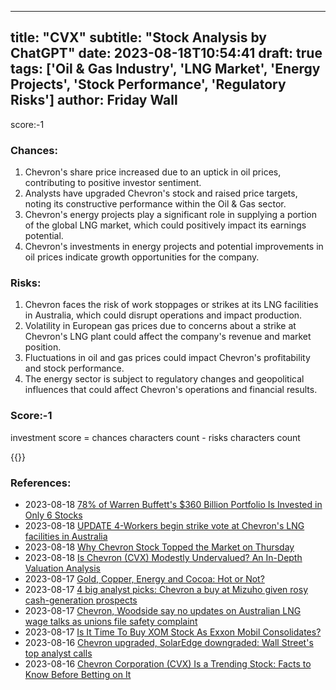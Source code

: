 
---
title: "CVX"
subtitle: "Stock Analysis by ChatGPT"
date: 2023-08-18T10:54:41
draft: true
tags: ['Oil & Gas Industry', 'LNG Market', 'Energy Projects', 'Stock Performance', 'Regulatory Risks']
author: Friday Wall
---

score:-1
### Chances:
1. Chevron's share price increased due to an uptick in oil prices, contributing to positive investor sentiment.
2. Analysts have upgraded Chevron's stock and raised price targets, noting its constructive performance within the Oil & Gas sector.
3. Chevron's energy projects play a significant role in supplying a portion of the global LNG market, which could positively impact its earnings potential.
4. Chevron's investments in energy projects and potential improvements in oil prices indicate growth opportunities for the company.
### Risks:
1. Chevron faces the risk of work stoppages or strikes at its LNG facilities in Australia, which could disrupt operations and impact production.
2. Volatility in European gas prices due to concerns about a strike at Chevron's LNG plant could affect the company's revenue and market position.
3. Fluctuations in oil and gas prices could impact Chevron's profitability and stock performance.
4. The energy sector is subject to regulatory changes and geopolitical influences that could affect Chevron's operations and financial results.
### Score:-1
investment score = chances characters count - risks characters count

{{<tradingview symbol="NYSE:CVX">}}
### References:
- 2023-08-18 [78% of Warren Buffett's $360 Billion Portfolio Is Invested in Only 6 Stocks](https://finance.yahoo.com/m/b96990db-28ad-3604-bdb3-c56cbdfbf309/78%25-of-warren-buffett%27s-%24360.html?.tsrc=rss)
- 2023-08-18 [UPDATE 4-Workers begin strike vote at Chevron's LNG facilities in Australia](https://finance.yahoo.com/news/1-workers-begin-strike-vote-223920278.html?.tsrc=rss)
- 2023-08-18 [Why Chevron Stock Topped the Market on Thursday](https://finance.yahoo.com/m/990e53c9-7136-3c5f-8c45-c2fea6b42d6d/why-chevron-stock-topped-the.html?.tsrc=rss)
- 2023-08-18 [Is Chevron (CVX) Modestly Undervalued? An In-Depth Valuation Analysis](https://finance.yahoo.com/news/chevron-cvx-modestly-undervalued-depth-163411764.html?.tsrc=rss)
- 2023-08-17 [Gold, Copper, Energy and Cocoa: Hot or Not?](https://finance.yahoo.com/news/gold-copper-energy-cocoa-hot-154200865.html?.tsrc=rss)
- 2023-08-17 [4 big analyst picks: Chevron a buy at Mizuho given rosy cash-generation prospects](https://finance.yahoo.com/news/4-big-analyst-picks-chevron-051304528.html?.tsrc=rss)
- 2023-08-17 [Chevron, Woodside say no updates on Australian LNG wage talks as unions file safety complaint](https://ca.finance.yahoo.com/news/chevron-woodside-no-updates-australian-041709065.html?.tsrc=rss)
- 2023-08-17 [Is It Time To Buy XOM Stock As Exxon Mobil Consolidates?](https://finance.yahoo.com/m/3e6d9252-75f2-351d-9ad2-96aa58c48afa/is-it-time-to-buy-xom-stock.html?.tsrc=rss)
- 2023-08-16 [Chevron upgraded, SolarEdge downgraded: Wall Street's top analyst calls](https://finance.yahoo.com/news/chevron-upgraded-solaredge-downgraded-wall-140008886.html?.tsrc=rss)
- 2023-08-16 [Chevron Corporation (CVX) Is a Trending Stock: Facts to Know Before Betting on It](https://finance.yahoo.com/news/chevron-corporation-cvx-trending-stock-130010114.html?.tsrc=rss)


                